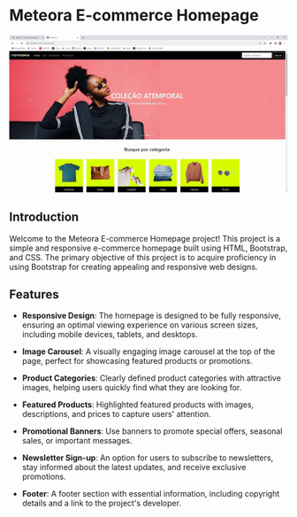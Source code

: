 # Meteora E-commerce Homepage

![Meteora E-commerce Homepage](./assets/ezgif.com-video-to-gif.gif)

## Introduction

Welcome to the Meteora E-commerce Homepage project! This project is a simple and responsive e-commerce homepage built using HTML, Bootstrap, and CSS. The primary objective of this project is to acquire proficiency in using Bootstrap for creating appealing and responsive web designs.

## Features

- **Responsive Design**: The homepage is designed to be fully responsive, ensuring an optimal viewing experience on various screen sizes, including mobile devices, tablets, and desktops.

- **Image Carousel**: A visually engaging image carousel at the top of the page, perfect for showcasing featured products or promotions.

- **Product Categories**: Clearly defined product categories with attractive images, helping users quickly find what they are looking for.

- **Featured Products**: Highlighted featured products with images, descriptions, and prices to capture users' attention.

- **Promotional Banners**: Use banners to promote special offers, seasonal sales, or important messages.

- **Newsletter Sign-up**: An option for users to subscribe to newsletters, stay informed about the latest updates, and receive exclusive promotions.

- **Footer**: A footer section with essential information, including copyright details and a link to the project's developer.
